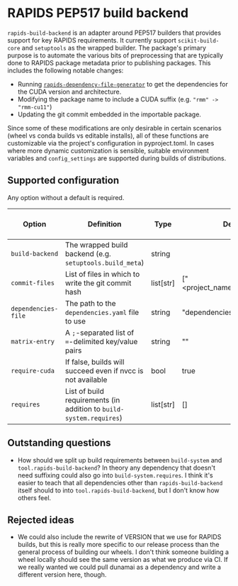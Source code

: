 # RAPIDS PEP517 build backend

`rapids-build-backend` is an adapter around PEP517 builders that provides support for key RAPIDS requirements.
It currently support `scikit-build-core` and `setuptools` as the wrapped builder.
The package's primary purpose is to automate the various bits of preprocessing that are typically done to RAPIDS package metadata prior to publishing packages.
This includes the following notable changes:
- Running [`rapids-dependency-file-generator`](https://github.com/rapidsai/dependency-file-generator) to get the dependencies for the CUDA version and architecture.
- Modifying the package name to include a CUDA suffix (e.g. `"rmm" -> "rmm-cu11"`)
- Updating the git commit embedded in the importable package.

Since some of these modifications are only desirable in certain scenarios (wheel vs conda builds vs editable installs), all of these functions are customizable via the project's configuration in pyproject.toml.
In cases where more dynamic customization is sensible, suitable environment variables and `config_settings` are supported during builds of distributions.

## Supported configuration

Any option without a default is required.

| Option                | Definition                                                          | Type           | Default                       | Supports dynamic modification |
|-----------------------|---------------------------------------------------------------------|----------------|-------------------------------|-------------------------------|
| `build-backend`       | The wrapped build backend (e.g. `setuptools.build_meta`)            | string         |                               | N                             |
| `commit-files`        | List of files in which to write the git commit hash                 | list[str]      | ["<project_name>/GIT_COMMIT"] | N                             |
| `dependencies-file`   | The path to the `dependencies.yaml` file to use                     | string         | "dependencies.yaml"           | Y                             |
| `matrix-entry`        | A `;`-separated list of `=`-delimited key/value pairs               | string         | ""                            | Y                             |
| `require-cuda`        | If false, builds will succeed even if nvcc is not available         | bool           | true                          | Y                             |
| `requires`            | List of build requirements (in addition to `build-system.requires`) | list[str]      | []                            | N                             |


## Outstanding questions

- How should we split up build requirements between `build-system` and `tool.rapids-build-backend`? In theory any dependency that doesn't need suffixing could also go into `build-system.requires`. I think it's easier to teach that all dependencies other than `rapids-build-backend` itself should to into `tool.rapids-build-backend`, but I don't know how others feel.

## Rejected ideas

- We could also include the rewrite of VERSION that we use for RAPIDS builds, but this is really more specific to our release process than the general process of building our wheels. I don't think someone building a wheel locally should see the same version as what we produce via CI. If we really wanted we could pull dunamai as a dependency and write a different version here, though.
